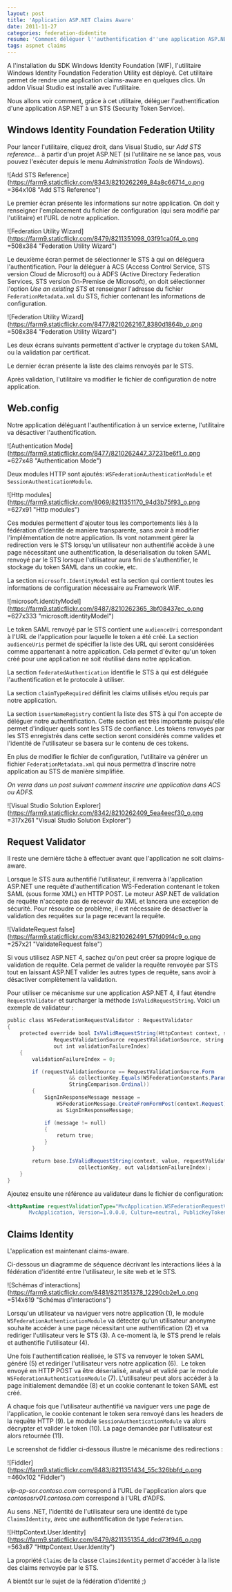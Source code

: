 ```yaml
---
layout: post
title: 'Application ASP.NET Claims Aware'
date: 2011-11-27
categories: federation-didentite
resume: 'Comment déléguer l''authentification d''une application ASP.NET à un STS (Security Token Service) via le SDK Windows Identity Foundation (WIF) ?'
tags: aspnet claims
---
```

A l'installation du SDK Windows Identity Foundation (WIF), l'utilitaire Windows Identity Foundation Federation Utility est déployé. Cet utilitaire permet de rendre une application claims-aware en quelques clics. Un addon Visual Studio est installé avec l'utilitaire.

Nous allons voir comment, grâce à cet utilitaire, déléguer l'authentification d'une application ASP.NET à un STS (Security Token Service).

## Windows Identity Foundation Federation Utility
Pour lancer l'utilitaire, cliquez droit, dans Visual Studio, sur _Add STS reference…_ à partir d'un projet ASP.NET (si l'utilitaire ne se lance pas, vous pouvez l'exécuter depuis le menu _Administration Tools_ de Windows).

![Add STS Reference](https://farm9.staticflickr.com/8343/8210262269_84a8c66714_o.png =364x108 "Add STS Reference")

Le premier écran présente les informations sur notre application. On doit y renseigner l'emplacement du fichier de configuration (qui sera modifié par l'utilitaire) et l'URL de notre application.

![Federation Utility Wizard](https://farm9.staticflickr.com/8479/8211351098_03f91ca0f4_o.png =508x384 "Federation Utility Wizard")

Le deuxième écran permet de sélectionner le STS à qui on déléguera l'authentification. Pour la déléguer à ACS (Access Control Service, STS version Cloud de Microsoft) ou à ADFS (Active Directory Federation Services, STS version On-Premise de Microsoft), on doit sélectionner l'option _Use an existing STS_ et renseigner l'adresse du fichier `FederationMetadata.xml` du STS, fichier contenant les informations de configuration.

![Federation Utility Wizard](https://farm9.staticflickr.com/8477/8210262167_8380d1864b_o.png =508x384 "Federation Utility Wizard")

Les deux écrans suivants permettent d'activer le cryptage du token SAML ou la validation par certificat.

Le dernier écran présente la liste des claims renvoyés par le STS.

Après validation, l'utilitaire va modifier le fichier de configuration de notre application.

## Web.config

Notre application déléguant l'authentification à un service externe, l'utilitaire va désactiver l'authentification.

![Authentication Mode](https://farm9.staticflickr.com/8477/8210262447_37231be6f1_o.png =627x48 "Authentication Mode")

Deux modules HTTP sont ajoutés: `WSFederationAuthenticationModule` et `SessionAuthenticationModule`.

![Http modules](https://farm9.staticflickr.com/8069/8211351170_94d3b75f93_o.png =627x91 "Http modules")

Ces modules permettent d'ajouter tous les comportements liés à la fédération d'identité de manière transparente, sans avoir à modifier l'implémentation de notre application. Ils vont notamment gérer la redirection vers le STS lorsqu'un utilisateur non authentifié accède à une page nécessitant une authentification, la déserialisation du token SAML renvoyé par le STS lorsque l'utilisateur aura fini de s'authentifier, le stockage du token SAML dans un cookie, etc.

La section `microsoft.IdentityModel` est la section qui contient toutes les informations de configuration nécessaire au Framework WIF.

![microsoft.identityModel](https://farm9.staticflickr.com/8487/8210262365_3bf08437ec_o.png =627x333 "microsoft.identityModel")

Le token SAML renvoyé par le STS contient une `audienceUri` correspondant à l'URL de l'application pour laquelle le token a été créé. La section `audienceUris` permet de spécifier la liste des URL qui seront considérées comme appartenant à notre application. Cela permet d'éviter qu'un token créé pour une application ne soit réutilisé dans notre application.

La section `federatedAuthentication` identifie le STS à qui est déléguée l'authentification et le protocole à utiliser.

La section `claimTypeRequired` définit les claims utilisés et/ou requis par notre application.

La section `isuerNameRegistry` contient la liste des STS à qui l'on accepte de déléguer notre authentification. Cette section est très importante puisqu'elle permet d'indiquer quels sont les STS de confiance. Les tokens renvoyés par les STS enregistrés dans cette section seront considérés comme valides et l'identité de l'utilisateur se basera sur le contenu de ces tokens.

En plus de modifier le fichier de configuration, l'utilitaire va générer un fichier `FederationMetadata.xml` qui nous permettra d'inscrire notre application au STS de manière simplifiée.

_On verra dans un post suivant comment inscrire une application dans ACS ou ADFS._

![Visual Studio Solution Explorer](https://farm9.staticflickr.com/8342/8210262409_5ea4eecf30_o.png =317x261 "Visual Studio Solution Explorer")

## Request Validator

Il reste une dernière tâche à effectuer avant que l'application ne soit claims-aware.

Lorsque le STS aura authentifié l'utilisateur, il renverra à l'application ASP.NET une requête d'authentification WS-Federation contenant le token SAML (sous forme XML) en HTTP POST. Le moteur ASP.NET de validation de requête n'accepte pas de recevoir du XML et lancera une exception de sécurité. Pour résoudre ce problème, il est nécessaire de désactiver la validation des requêtes sur la page recevant la requête.

![ValidateRequest false](https://farm9.staticflickr.com/8343/8210262491_57fd09f4c9_o.png =257x21 "ValidateRequest false")

Si vous utilisez ASP.NET 4, sachez qu'on peut créer sa propre logique de validation de requête. Cela permet de valider la requête renvoyée par STS tout en laissant ASP.NET valider les autres types de requête, sans avoir à désactiver complètement la validation.

Pour utiliser ce mécanisme sur une application ASP.NET 4, il faut étendre `RequestValidator` et surcharger la méthode `IsValidRequestString`. Voici un exemple de validateur :

```csharp
public class WSFederationRequestValidator : RequestValidator
{
    protected override bool IsValidRequestString(HttpContext context, string value,
               RequestValidationSource requestValidationSource, string collectionKey,
               out int validationFailureIndex)
    {
        validationFailureIndex = 0;

        if (requestValidationSource == RequestValidationSource.Form
                    && collectionKey.Equals(WSFederationConstants.Parameters.Result,
                    StringComparison.Ordinal))
        {
            SignInResponseMessage message =
                WSFederationMessage.CreateFromFormPost(context.Request)
                as SignInResponseMessage;

            if (message != null)
            {
                return true;
            }
        }

        return base.IsValidRequestString(context, value, requestValidationSource,
                       collectionKey, out validationFailureIndex);
    }
}
```

Ajoutez ensuite une référence au validateur dans le fichier de configuration:

```xml
<httpRuntime requestValidationType="MvcApplication.WSFederationRequestValidator,
       MvcApplication, Version=1.0.0.0, Culture=neutral, PublicKeyToken=null"/>
```

## Claims Identity

L'application est maintenant claims-aware.

Ci-dessous un diagramme de séquence décrivant les interactions liées à la fédération d'identité entre l'utilisateur, le site web et le STS.

![Schémas d'interactions](https://farm9.staticflickr.com/8481/8211351378_12290cb2e1_o.png =514x619 "Schémas d'interactions")

Lorsqu'un utilisateur va naviguer vers notre application (1), le module `WSFederationAuthenticationModule` va détecter qu'un utilisateur anonyme souhaite accéder à une page nécessitant une authentification (2) et va rediriger l'utilisateur vers le STS (3). A ce-moment là, le STS prend le relais et authentifie l'utilisateur (4).

Une fois l'authentification réalisée, le STS va renvoyer le token SAML généré (5) et rediriger l'utilisateur vers notre application (6).  Le token envoyé en HTTP POST va être déserialisé, analysé et validé par le module `WSFederationAuthenticationModule` (7). L'utilisateur peut alors accéder à la page initialement demandée (8) et un cookie contenant le token SAML est créé.

A chaque fois que l'utilisateur authentifié va naviguer vers une page de l'application, le cookie contenant le token sera renvoyé dans les headers de la requête HTTP (9). Le module `SessionAuthenticationModule` va alors décrypter et valider le token (10). La page demandée par l'utilisateur est alors retournée (11).

Le screenshot de fiddler ci-dessous illustre le mécanisme des redirections :

![Fiddler](https://farm9.staticflickr.com/8483/8211351434_55c326bbfd_o.png =460x102 "Fiddler")

_vlp-ap-sor.contoso.com_ correspond à l'URL de l'application alors que _contososrv01.contoso.com_ correspond à l'URL d'ADFS.

Au sens .NET, l'identité de l'utilisateur sera une identité de type `ClaimsIdentity`, avec une authentification de type `Federation`.

![HttpContext.User.Identity](https://farm9.staticflickr.com/8479/8211351354_ddcd73f946_o.png =563x87 "HttpContext.User.Identity")

La propriété `Claims` de la classe `ClaimsIdentity` permet d'accéder à la liste des claims renvoyée par le STS.

A bientôt sur le sujet de la fédération d'identité ;)

